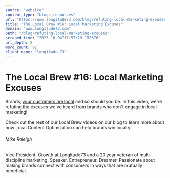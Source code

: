 ```yaml
---
source: "website"
content_type: "blogs_resources"
url: "https://www.longitude73.com/blog/refuting-local-marketing-excuses"
title: "The Local Brew #16: Local Marketing Excuses"
domain: "www.longitude73.com"
path: "/blog/refuting-local-marketing-excuses"
scraped_time: "2025-10-04T17:57:29.158376"
url_depth: 2
word_count: 92
client_name: "longitude-73"
---
```


# The Local Brew #16: Local Marketing Excuses

Brands, [your customers are local](/blog/the-local-brew-31-millennials-dont-have-a-corner-on-the-market) and so should you be. In this video, we're refuting the excuses we've heard from brands who don't engage in local marketing!

Check out the rest of our Local Brew videos on our blog to learn more about how Local Content Optimization can help brands win locally!

###### Mike Raleigh

Vice President, Growth at Longitude73 and a 20 year veteran of multi-discipline marketing. Speaker. Entrepreneur. Dreamer. Passionate about making brands connect with consumers in ways that are mutually beneficial.